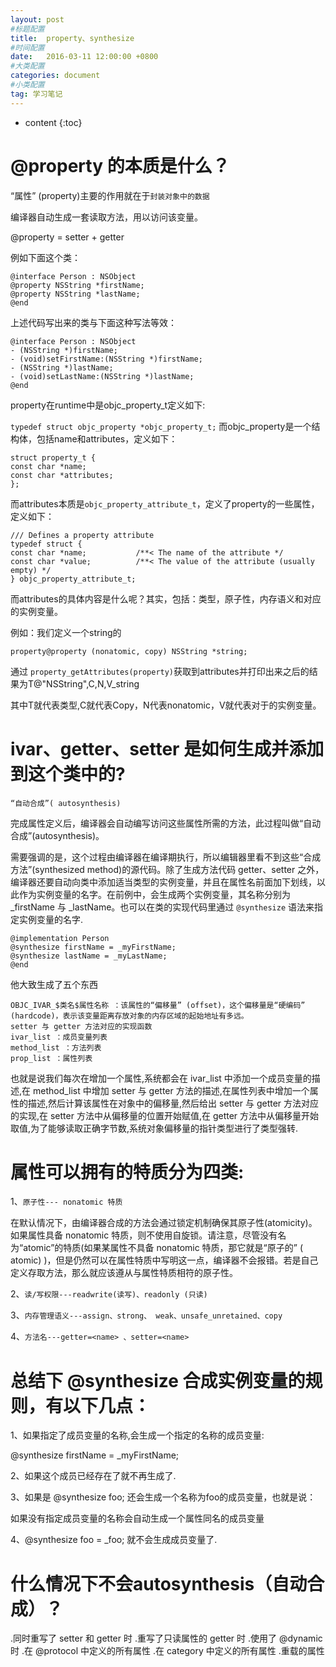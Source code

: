 ```yaml
---
layout: post
#标题配置
title:  property、synthesize
#时间配置
date:   2016-03-11 12:00:00 +0800
#大类配置
categories: document
#小类配置
tag: 学习笔记
---
```


* content
{:toc}


@property 的本质是什么？
====
“属性” (property)主要的作用就在于`封装对象中的数据`

编译器自动生成一套读取方法，用以访问该变量。

@property = setter + getter

例如下面这个类：

```
@interface Person : NSObject
@property NSString *firstName;
@property NSString *lastName;
@end
```
上述代码写出来的类与下面这种写法等效：

```
@interface Person : NSObject
- (NSString *)firstName;
- (void)setFirstName:(NSString *)firstName;
- (NSString *)lastName;
- (void)setLastName:(NSString *)lastName;
@end
```
property在runtime中是objc_property_t定义如下:

`typedef struct objc_property *objc_property_t;`
而objc_property是一个结构体，包括name和attributes，定义如下：

```
struct property_t {
const char *name;
const char *attributes;
};
```
而attributes本质是`objc_property_attribute_t`，定义了property的一些属性，定义如下：

```
/// Defines a property attribute
typedef struct {
const char *name;           /**< The name of the attribute */
const char *value;          /**< The value of the attribute (usually empty) */
} objc_property_attribute_t;
```
而attributes的具体内容是什么呢？其实，包括：类型，原子性，内存语义和对应的实例变量。

例如：我们定义一个string的

`property@property (nonatomic, copy) NSString *string;`

通过 `property_getAttributes(property)`获取到attributes并打印出来之后的结果为T@"NSString",C,N,V_string

其中T就代表类型,C就代表Copy，N代表nonatomic，V就代表对于的实例变量。

ivar、getter、setter 是如何生成并添加到这个类中的?
===

```
“自动合成”( autosynthesis)
```
完成属性定义后，编译器会自动编写访问这些属性所需的方法，此过程叫做“自动合成”(autosynthesis)。

需要强调的是，这个过程由编译器在编译期执行，所以编辑器里看不到这些“合成方法”(synthesized method)的源代码。除了生成方法代码 getter、setter 之外，编译器还要自动向类中添加适当类型的实例变量，并且在属性名前面加下划线，以此作为实例变量的名字。在前例中，会生成两个实例变量，其名称分别为 _firstName 与 _lastName。也可以在类的实现代码里通过 `@synthesize` 语法来指定实例变量的名字.

```
@implementation Person
@synthesize firstName = _myFirstName;
@synthesize lastName = _myLastName;
@end
```
他大致生成了五个东西

```
OBJC_IVAR_$类名$属性名称 ：该属性的“偏移量” (offset)，这个偏移量是“硬编码” (hardcode)，表示该变量距离存放对象的内存区域的起始地址有多远。
setter 与 getter 方法对应的实现函数
ivar_list ：成员变量列表
method_list ：方法列表
prop_list ：属性列表
```
也就是说我们每次在增加一个属性,系统都会在 ivar_list 中添加一个成员变量的描述,在 method_list 中增加 setter 与 getter 方法的描述,在属性列表中增加一个属性的描述,然后计算该属性在对象中的偏移量,然后给出 setter 与 getter 方法对应的实现,在 setter 方法中从偏移量的位置开始赋值,在 getter 方法中从偏移量开始取值,为了能够读取正确字节数,系统对象偏移量的指针类型进行了类型强转.

属性可以拥有的特质分为四类:
====
1、`原子性--- nonatomic 特质`

在默认情况下，由编译器合成的方法会通过锁定机制确保其原子性(atomicity)。如果属性具备 nonatomic 特质，则不使用自旋锁。请注意，尽管没有名为“atomic”的特质(如果某属性不具备 nonatomic 特质，那它就是“原子的” ( atomic) )，但是仍然可以在属性特质中写明这一点，编译器不会报错。若是自己定义存取方法，那么就应该遵从与属性特质相符的原子性。

2、`读/写权限---readwrite(读写)、readonly (只读)`

3、`内存管理语义---assign、strong、 weak、unsafe_unretained、copy`

4、`方法名---getter=<name> 、setter=<name>`

总结下 @synthesize 合成实例变量的规则，有以下几点：
====
1、如果指定了成员变量的名称,会生成一个指定的名称的成员变量:

@synthesize firstName = _myFirstName; 

2、如果这个成员已经存在了就不再生成了.

3、如果是 @synthesize foo; 还会生成一个名称为foo的成员变量，也就是说：

如果没有指定成员变量的名称会自动生成一个属性同名的成员变量

4、@synthesize foo = _foo; 就不会生成成员变量了.

什么情况下不会autosynthesis（自动合成）？
====
.同时重写了 setter 和 getter 时
.重写了只读属性的 getter 时
.使用了 @dynamic 时
.在 @protocol 中定义的所有属性
.在 category 中定义的所有属性
.重载的属性


